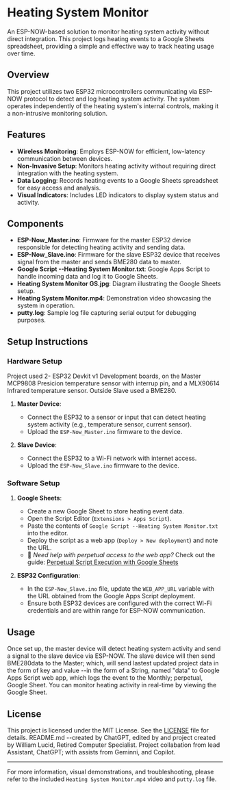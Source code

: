 
# Heating System Monitor

An ESP-NOW-based solution to monitor heating system activity without direct integration. This project logs heating events to a Google Sheets spreadsheet, providing a simple and effective way to track heating usage over time.

## Overview

This project utilizes two ESP32 microcontrollers communicating via ESP-NOW protocol to detect and log heating system activity. The system operates independently of the heating system's internal controls, making it a non-intrusive monitoring solution.

## Features

- **Wireless Monitoring**: Employs ESP-NOW for efficient, low-latency communication between devices.
- **Non-Invasive Setup**: Monitors heating activity without requiring direct integration with the heating system.
- **Data Logging**: Records heating events to a Google Sheets spreadsheet for easy access and analysis.
- **Visual Indicators**: Includes LED indicators to display system status and activity.

## Components

- **ESP-Now_Master.ino**: Firmware for the master ESP32 device responsible for detecting heating activity and sending data.
- **ESP-Now_Slave.ino**: Firmware for the slave ESP32 device that receives signal from the master and sends BME280 data to master.
- **Google Script --Heating System Monitor.txt**: Google Apps Script to handle incoming data and log it to Google Sheets.
- **Heating System Monitor GS.jpg**: Diagram illustrating the Google Sheets setup.
- **Heating System Monitor.mp4**: Demonstration video showcasing the system in operation.
- **putty.log**: Sample log file capturing serial output for debugging purposes.

## Setup Instructions

### Hardware Setup

Project used 2- ESP32 Devkit v1 Development boards, on the Master MCP9808 Presicion temperature sensor with interrup pin, and a MLX90614 Infrared temperature sensor.  Outside Slave used a BME280. 

1. **Master Device**:
   - Connect the ESP32 to a sensor or input that can detect heating system activity (e.g., temperature sensor, current sensor).
   - Upload the `ESP-Now_Master.ino` firmware to the device.  

2. **Slave Device**:
   - Connect the ESP32 to a Wi-Fi network with internet access.
   - Upload the `ESP-Now_Slave.ino` firmware to the device.

### Software Setup

1. **Google Sheets**:
   - Create a new Google Sheet to store heating event data.
   - Open the Script Editor (`Extensions > Apps Script`).
   - Paste the contents of `Google Script --Heating System Monitor.txt` into the editor.
   - Deploy the script as a web app (`Deploy > New deployment`) and note the URL.
   - 📘 *Need help with perpetual access to the web app?* Check out the guide: [Perpetual Script Execution with Google Sheets](https://gist.github.com/Tech500/57fe6a035e46da4112d6330a637367d0)

2. **ESP32 Configuration**:
   - In the `ESP-Now_Slave.ino` file, update the `WEB_APP_URL` variable with the URL obtained from the Google Apps Script deployment.
   - Ensure both ESP32 devices are configured with the correct Wi-Fi credentials and are within range for ESP-NOW communication.

## Usage

Once set up, the master device will detect heating system activity and send a signal to the slave device via ESP-NOW. The slave device will then send BME280data to the Master; which, will send 
lastest updated project data in the form of key and value --in the form of a String, named "data" to Google Apps Script web app, which logs the event to the Monthly; perpetual, Google Sheet. You can monitor heating 
activity in real-time by viewing the Google Sheet.

## License

This project is licensed under the MIT License. See the [LICENSE](LICENSE) file for details.  README.md --created by ChatGPT, edited by and project created by William Lucid, Retired Computer Specialist.  Project collabation 
from lead Assistant, ChatGPT; with assists from Geminni, and Copilot.

---

For more information, visual demonstrations, and troubleshooting, please refer to the included `Heating System Monitor.mp4` video and `putty.log` file.


